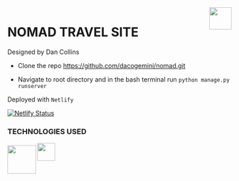 <img src="https://lh3.googleusercontent.com/fRSk8T5WcmkTtQyFS9JVP2q1bnb4yixTd4NqxkYBb9NkeHHESaHbpDT_C3tAcgB2A5p60G9hLN_bgYqvb0YH3g5aG1jnR7TtxWFYEuQz7tGBRqZiqKXMTRUG1_QkAgmnBoD4yj4wOg=s200-p-k" align="right" style="height: 50px"/>

# NOMAD TRAVEL SITE
Designed by Dan Collins

* Clone the repo https://github.com/dacogemini/nomad.git 

* Navigate to root directory and in the bash terminal run <code>python manage.py runserver</code>

Deployed with <code>Netlify</code>

[![Netlify Status](https://api.netlify.com/api/v1/badges/f60b806f-3067-4d37-9af6-8465bd99a14d/deploy-status)](https://app.netlify.com/sites/focused-brahmagupta-47eb89/deploys)

### TECHNOLOGIES USED

<img src="https://lh3.googleusercontent.com/KW52L5UnrHTD81gLX1P94EIyGCYMfv2GjzYFAaRCCphZT-28h5MuA4NmMKLqbLN9nKprWlDG6xNUgcO8YRq4XH4LVZkcKozH4n0572h94_YI9DKsQVpTcOSIepK1Y5uelGIF1UmQrw=w100" align="left" style="height: 64px; padding-top: 5px"/>

<img src="https://lh3.googleusercontent.com/ul6Mw0hdKF6n4zlydwxMe5QzvgIDuz1U25SOKhZdOviVeayTFv7DVsTT05zk2clHYOPtwQkTrmYX95wbHBaWBtPvLJFBOBPNNOzB9EY1HWRBPcXE2JtRSu0PQnIU_4HkktD-O1PMSg=w80" align="left" style="height: 40px"/>

